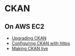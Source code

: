 # CKAN

## On AWS EC2

- [Upgrading CKAN](upgrade-ckan-instance)
- [Configuring CKAN with https](ckan-https)
- [Making CKAN live](make-ckan-live)
